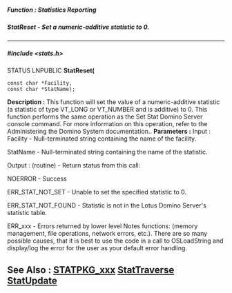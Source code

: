 ##### Function : Statistics Reporting
##### StatReset - Set a numeric-additive statistic to 0.
---
##### #include <stats.h>
STATUS LNPUBLIC **StatReset(**

	const char *Facility,
	const char *StatName);
**Description :**
This function will set the value of a numeric-additive statistic (a statistic 
of type VT_LONG or VT_NUMBER and is additive) to 0.  This function performs the 
same operation as the Set Stat Domino Server console command.  For more 
information on this operation, refer to the Administering the Domino System 
documentation..
**Parameters :**
Input :
Facility  -  Null-terminated string containing the name of the facility.

StatName  -  Null-terminated string containing the name of the statistic.

Output :
(routine)  -  Return status from this call:

NOERROR - Success

ERR_STAT_NOT_SET - Unable to set the specified statistic to 0.

ERR_STAT_NOT_FOUND - Statistic is not in the Lotus Domino Server's statistic table.

ERR_xxx - Errors returned by lower level Notes functions: (memory management, file operations, network errors, etc.).  There are so many possible causes, that it is best to use the code in a call to OSLoadString and display/log the error for the user as your default error handling.


**See Also :**
[STATPKG_xxx](D:/md_files/STATPKG_xxx.md)
[StatTraverse](D:/md_files/StatTraverse.md)
[StatUpdate](D:/md_files/StatUpdate.md)
---
